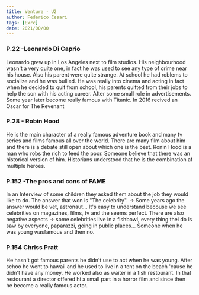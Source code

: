 ```yaml
---
title: Venture - U2
author: Federico Cesari
tags: [Exrc]
date: 2021/00/00
---
```


### P.22 -Leonardo Di Caprio
Leonardo grew up in Los Angeles next to film studios. His neighbourhood wasn't a very quite one, in fact he was used to see any type of crime near his house. Also his parent were quite strange.
At school he had roblems to socialize and he was bullied.
He was really into cinema and acting in fact when he decided to quit from school, his parents quitted from their jobs to help the son with his acting career.
After some small role in advertisements. Some year later become really famous with Titanic.
In 2016 recived an Oscar for The Revenant

### P.28 - Robin Hood
He is the main character of a really famous adventure book and many tv series and films famous all over the world.
There are many film about him and there is a debate still open about which one is the best.
Ronin Hood is a man who robs the rich to feed the poor. Someone believe that there was an historical version of him.
Historians understood that he is the combination af multiple heroes.

### P.152 -The pros and cons of FAME
In an Interview of some children they asked them about the job they would like to do. The answer that won is "The celebrity". → Some years ago the answer would be vet, astronaut...
It's easy to understand becouse we see celebrities on magazines, films, tv and the seems perfect.
There are also negative aspects → some celebrities live in a fishbowl, every thing thei do is saw by everyone, paparazzi, going in public places...
Someone when he was young wasfamous and then no.

### P.154 Chriss Pratt
He hasn't got famous parents he didn't use to act when he was young.
After schoo he went to hawaii and he used to live in a tent on the beach 'cause he didn't have any money. He worked also as waiter in a fish restourant. In that restourant a director offered hi a small part in a horror film and since then he become a really famous actor.